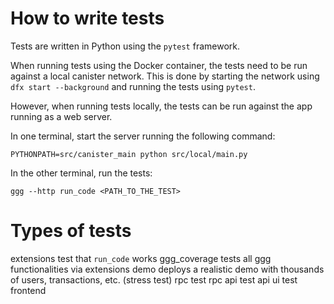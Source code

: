 # How to write tests

Tests are written in Python using the `pytest` framework.

When running tests using the Docker container, the tests need to be run against a local canister network. This is done by starting the network using `dfx start --background` and running the tests using `pytest`.

However, when running tests locally, the tests can be run against the app running as a web server.

In one terminal, start the server running the following command:
```
PYTHONPATH=src/canister_main python src/local/main.py
```

In the other terminal, run the tests:
```
ggg --http run_code <PATH_TO_THE_TEST>
```


# Types of tests

extensions       test that `run_code` works
ggg_coverage     tests all ggg functionalities via extensions
demo             deploys a realistic demo with thousands of users, transactions, etc. (stress test)
rpc              test rpc
api              test api
ui               test frontend

